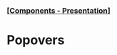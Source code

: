 ### [[Components - Presentation](./translated-human-interface-guidelines-markdown/components/presentation.md)]  
  
# **Popovers**  

